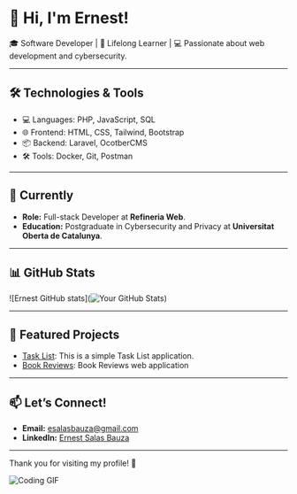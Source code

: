 # 👋 Hi, I'm Ernest!

🎓 Software Developer | 🌱 Lifelong Learner | 💻 Passionate about web development and cybersecurity.

---

## 🛠️ Technologies & Tools
- 💻 Languages: PHP, JavaScript, SQL
- 🌐 Frontend: HTML, CSS, Tailwind, Bootstrap
- 📦 Backend: Laravel, OcotberCMS
- 🛠️ Tools: Docker, Git, Postman

---

## 🎯 Currently
- **Role:** Full-stack Developer at **Refineria Web**.
- **Education:** Postgraduate in Cybersecurity and Privacy at **Universitat Oberta de Catalunya**.

---

## 📊 GitHub Stats
![Ernest GitHub stats](![Your GitHub Stats](https://github-readme-stats.vercel.app/api?username=ernest-salas-bauza&show_icons=true&theme=dark))

---

## 🚀 Featured Projects
- [Task List](https://github.com/ernest-salas-bauza/TaskList): This is a simple Task List application.
- [Book Reviews](https://github.com/ernest-salas-bauza/BookReviews): Book Reviews web application

---

## 📫 Let’s Connect!
- **Email:** [esalasbauza@gmail.com](mailto:esalasbauza@gmail.com)
- **LinkedIn:** [Ernest Salas Bauza](www.linkedin.com/in/ernest-salas-bauzá-desarrollador)

---

Thank you for visiting my profile! 🚀

![Coding GIF](https://media.giphy.com/media/26tn33aiTi1jkl6H6/giphy.gif)
